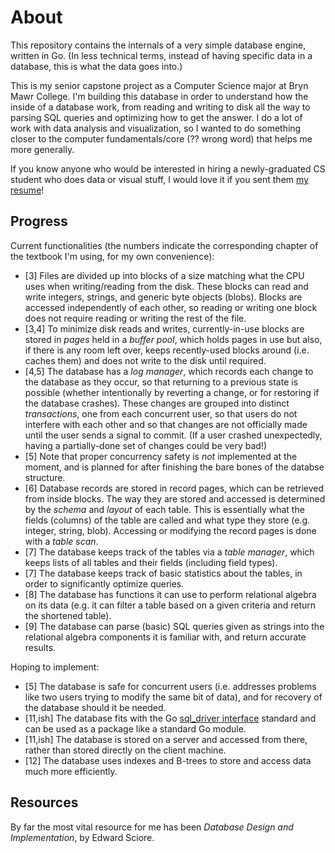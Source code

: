 # About

This repository contains the internals of a very simple database engine, written in Go. (In less technical terms, instead of having specific data in a database, this is what the data goes into.)

This is my senior capstone project as a Computer Science major at Bryn Mawr College. I'm building this database in order to understand how the inside of a database work, from reading and writing to disk all the way to parsing SQL queries and optimizing how to get the answer. I do a lot of work with data analysis and visualization, so I wanted to do something closer to the computer fundamentals/core (?? wrong word) that helps me more generally.

If you know anyone who would be interested in hiring a newly-graduated CS student who does data or visual stuff, I would love it if you sent them [my resume](https://drive.google.com/file/d/1spyOKMx9la_qlv9Gs76IGHj2i2iiNwhj/view?usp=drive_link)!

## Progress

Current functionalities (the numbers indicate the corresponding chapter of the textbook I'm using, for my own convenience):

- [3] Files are divided up into blocks of a size matching what the CPU uses when writing/reading from the disk. These blocks can read and write integers, strings, and generic byte objects (blobs). Blocks are accessed independently of each other, so reading or writing one block does not require reading or writing the rest of the file.
- [3,4] To minimize disk reads and writes, currently-in-use blocks are stored in _pages_ held in a _buffer pool_, which holds pages in use but also, if there is any room left over, keeps recently-used blocks around (i.e. caches them) and does not write to the disk until required.
- [4,5] The database has a _log manager_, which records each change to the database as they occur, so that returning to a previous state is possible (whether intentionally by reverting a change, or for restoring if the database crashes). These changes are grouped into distinct _transactions_, one from each concurrent user, so that users do not interfere with each other and so that changes are not officially made until the user sends a signal to commit. (If a user crashed unexpectedly, having a partially-done set of changes could be very bad!)
- [5] Note that proper concurrency safety is _not_ implemented at the moment, and is planned for after finishing the bare bones of the databse structure.
- [6] Database records are stored in record pages, which can be retrieved from inside blocks. The way they are stored and accessed is determined by the _schema_ and _layout_ of each table. This is essentially what the fields (columns) of the table are called and what type they store (e.g. integer, string, blob). Accessing or modifying the record pages is done with a _table scan_.
- [7] The database keeps track of the tables via a _table manager_, which keeps lists of all tables and their fields (including field types).
- [7] The database keeps track of basic statistics about the tables, in order to significantly optimize queries.
- [8] The database has functions it can use to perform relational algebra on its data (e.g. it can filter a table based on a given criteria and return the shortened table).
- [9] The database can parse (basic) SQL queries given as strings into the relational algebra components it is familiar with, and return accurate results.

Hoping to implement:

- [5] The database is safe for concurrent users (i.e. addresses problems like two users trying to modify the same bit of data), and for recovery of the database should it be needed.
- [11,ish] The database fits with the Go [sql_driver interface](https://pkg.go.dev/database/sql/driver@go1.19.4) standard and can be used as a package like a standard Go module.
- [11,ish] The database is stored on a server and accessed from there, rather than stored directly on the client machine.
- [12] The database uses indexes and B-trees to store and access data much more efficiently.

## Resources

By far the most vital resource for me has been _Database Design and Implementation_, by Edward Sciore.
